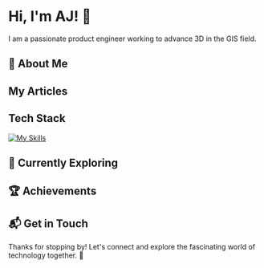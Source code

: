 # Hi, I'm AJ! 👋

I am a passionate product engineer working to advance 3D in the GIS field.



## 🚀 About Me



## My Articles



## Tech Stack
[![My Skills](https://skillicons.dev/icons?i=py,cs,git,visualstudio,vscode)](https://skillicons.dev)

## 🌱 Currently Exploring



 ## 🏆 Achievements




## 📬 Get in Touch



Thanks for stopping by! Let's connect and explore the fascinating world of technology together. 🚀



<!--

Here are some ideas to get you started:

- 🔭 I’m currently working on ...
- 🌱 I’m currently learning ...
- 👯 I’m looking to collaborate on ...
- 🤔 I’m looking for help with ...
- 💬 Ask me about ...
- 📫 How to reach me: ...
- 😄 Pronouns: ...
- ⚡ Fun fact: ...
-->
